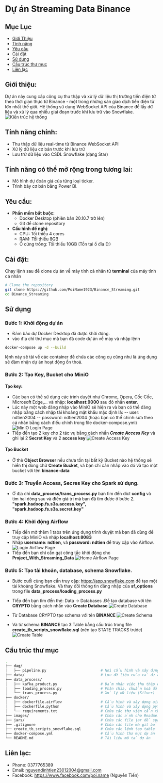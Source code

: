 # Dự án Streaming Data Binance

## Mục Lục
- [Giới Thiệu](#giới-Thiệu)
- [Tính năng](#tính-năng)
- [Yêu cầu](#yêu-cầu)
- [Cài đặt](#cài-đặt)
- [Sử dụng](#sử-dụng)
- [Cấu trúc thư mục](#cấu-trúc-thư-mục)
- [Liên lạc](#liên-lạc)

## Giới thiệu:
Dự án này cung cấp công cụ thu thập và xử lý dữ liệu thị trường tiền điện tử theo thời gian thực từ Binance - một trong những sàn giao dịch tiền điện tử lớn nhất thế giới. Hệ thống sử dụng WebSocket API của Binance để lấy dữ liệu và xử lý qua nhiều giai đoạn trước khi lưu trữ vào Snowflake.
![Kiến trúc hệ thống](images/diagram.png)

## Tính năng chính:
- Thu thập dữ liệu real-time từ Binance WebSocket API
- Xử lý dữ liệu cơ bản trước khi lưu trữ
- Lưu trữ dữ liệu vào CSDL Snowflake (dạng Star)

## Tính năng có thể mở rộng trong tương lai:
- Mô hình dự đoán giá của từng loại ticker.
- Trình bày cơ bản bằng Power BI.

## Yêu cầu:
- **Phần mềm bắt buộc**:
  - Docker Desktop (phiên bản 20.10.7 trở lên)
  - Git để clone repository
- **Cấu hình đề nghị**:
  - CPU: Tối thiểu 4 cores
  - RAM: Tối thiểu 8GB
  - Ổ cứng trống: Tối thiểu 10GB (Tồn tại ổ đĩa E:)

## Cài đặt:
Chạy lệnh sau để clone dự án về máy tính cá nhân từ **terminal** của máy tính cá nhân
```bash
# Clone the repository
git clone https://github.com/PoiName1923/Binance_Streaming.git
cd Binance_Streaming
```

## Sử dụng
### Bước 1: Khởi động dự án
- Đảm bảo dự Docker Desktop đã được khởi động.
- vào địa chỉ thư mục mà bạn đã code dự án về máy và nhập lệnh
```bash
docker-compose up -d --build
```
lệnh này sẽ tải về các container để chứa các công cụ cũng như là ứng dụng sẽ đảm nhận dự án hoạt động ổn thoả.

### Bước 2: Tạo Key, Bucket cho MiniO
#### Tạo key:
- Các bạn có thể sử dụng các trình duyệt như Chrome, Opera, Cốc Cốc, Microsoft Edge,... và nhập: **localhost:9000** sau đó nhấn **enter**.
- Lúc này một web đăng nhập vào MiniO sẽ hiện ra và bạn có thể đăng nhập bằng cách nhập tài khoảng mật khẩu mặc định là:
-- user: ndtien2004
-- password: ndtien2004
(hoặc bạn có thể chỉnh sửa theo cá nhân bằng cách điều chỉnh trong file docker-compose.yml)
![MiniO Login Page](images/login_minio_page.png)
- Tiếp đến tạo 2 key cho 2 tác vụ bằng cách nhấn ***Create Access Key*** và ghi lại 2 **Secret Key** và 2 **access key**
![Create Access Key](images/create_access_key.png)

#### Tạo Bucket
- Ở thẻ **Object Browser** nếu chưa tồn tại bất kỳ Bucket nào hệ thống sẽ hiển thị dòng chữ **Create Bucket**, và bạn chỉ cần nhấp vào đó và tạo một bucket với tên **binance-data**

### Bước 3: Truyền Access, Secres Key cho Spark sử dụng.
- Ở địa chỉ **data_process/trans_process.py** bạn tìm đến dict **config** và tìm hai dòng sau và điền giá trị mà bạn đã tìm được ở bước 2. **"spark.hadoop.fs.s3a.access.key", "spark.hadoop.fs.s3a.secret.key"**

### Bước 4: Khởi động Airflow 
- Tiếp đến mở thêm 1 tabs trên ứng dụng trình duyệt mà bạn đã dùng để truy cập MiniO và nhập **localhost:8083**
- Nhập **username: ndtien**, và **password: ndtien** để truy cập vào Airflow.
![Login Airflow Page](images/login_airflow_page.png)
- Tiếp đến bạn chỉ cần gạt công tắc khởi động cho **Project_With_Streaming_Data**
![Home Airflow Page](images/home_airflow_page.png)

### Bước 5: Tạo tài khoản, database, schema Snowflake.
- Bước cuối cùng bạn cần truy cập: https://app.snowflake.com để tạo một tài khoảng Snowflake. Và thay đổi thông tin đăng nhập của **sf_options** trong file **data_process/loading_process.py**

- Tiếp đến bạn tìm đến thẻ: Data -> Databases .Để tạo database với tên **CRYPTO** bằng cách nhấn vào **Create Database**
![Create Database](images/create_db_snowflake.png)
- Từ Database CRYPTO tạo schema với tên **BINANCE** 
![Create Schema](images/create_schema_snowflake.png)
- Và từ schema **BINANCE** tạo 3 Table bằng cấu trúc trong file **create_tb_scripts_snowflake.sql** (nên tạo STATE TRACKS trước)
![Create Table](images/create_table_snowflake.png)

## Cấu trúc thư mục
```bash
.
├── dag/
│   ├── pipeline.py                         # Nơi cấu hình và xây dựng dags cho dự án
├── data/                                   # Lưu dữ liệu của cả dự án
├── data_process/
│   ├── kafka_product.py                    # Đảm nhận việc thu thập dữ liệu từ Binance và lưu vào Kafka (Bronze)
│   ├── loading_process.py                  # Phân chia, chuẩn hoá dữ liệu và tải lên snowflake (Gold)
│   └── trans_process.py                    # Xử lý dữ liệu (Silver)
├── docker/
│   ├── dockerfile.airflow                  # Cấu hình và xây dựng airflow cho dự án
│   ├── dockerfile.python                   # Cấu hình và xây dựng python cho dự án
│   └── requirements.txt                    # Chứa các thư viện cần thiết
├── images/                                 # Chứa các ảnh cho Readme.md
├── jars/                                   # Chứa các file jar để spark kết nối với Kafka, MiniO, Snowflake
├── .gitignore                              # Chứa các file mà git bỏ qua khi add
├── create_tb_scripts_snowflake.sql         # Chứa các lệnh tạo table
├── docker-compose.yml                      # Cấu hình thư mục dự án
└── README.md                               # Tài liệu mô tả dự án
```

## Liên lạc:
- Phone: 0377765389
- Email: nguyendinhtien23012004@gmail.com
- Facebook: https://www.facebook.com/poi.name (Nguyễn Tiến)
